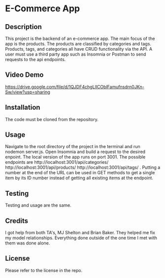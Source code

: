# E-Commerce App

## Description
This project is the backend of an e-commerce app. The main focus of the app is the products. The products are classified by categories and tags. Products, tags, and categories all have CRUD functionality via the API. A user must use a third party app such as Insomnia or Postman to send requests to the api endpoints. 

## Video Demo
https://drive.google.com/file/d/1QJDF4chgLlICOblFamufnsdrn0JKn-Sw/view?usp=sharing 

## Installation 
The code must be cloned from the repository.

## Usage
Navigate to the root directory of the project in the terminal and run nodemon server.js. Open Insomnia and build a request to the desired enpoint. The local version of the app runs on port 3001. The possible endpoints are http://localhost:3001/api/categories/ http://localhost:3001/api/products/ http://localhost:3001/api/tags/ . Putting a number at the end of the URL can be used in GET methods to get a single item by its ID number instead of getting all existing items at the endpoint. 

## Testing
Testing and usage are the same.

## Credits
I got help from both TA's, MJ Shelton and Brian Baker. They helped me fix my model relationships. Everything done outside of the one time I met with them was done alone.

## License 
Please refer to the license in the repo. 